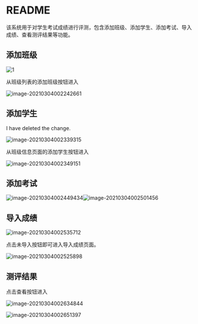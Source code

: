 # README

该系统用于对学生考试成绩进行评测，包含添加班级、添加学生、添加考试、导入成绩、查看测评结果等功能。

## 添加班级

![1](https://s3.ax1x.com/2021/03/04/6E7XJs.md.png)

从班级列表的添加班级按钮进入

![image-20210304002242661](https://s3.ax1x.com/2021/03/04/6E7Oij.md.png)

## 添加学生
I have deleted the change.

![image-20210304002339315](https://s3.ax1x.com/2021/03/04/6E7jWn.md.png)

从班级信息页面的添加学生按钮进入

![image-20210304002349151](https://s3.ax1x.com/2021/03/04/6E7qoQ.md.png)

## 添加考试

![image-20210304002449434](https://s3.ax1x.com/2021/03/04/6E7bdg.md.png)![image-20210304002501456](https://s3.ax1x.com/2021/03/04/6E7zQ0.md.png)

## 导入成绩



![image-20210304002535712](https://s3.ax1x.com/2021/03/04/6EHSyV.md.png)

点击未导入按钮即可进入导入成绩页面。

![image-20210304002525898](https://s3.ax1x.com/2021/03/04/6E7zQ0.md.png)

## 测评结果

点击查看按钮进入

![image-20210304002634844](https://s3.ax1x.com/2021/03/04/6EHCeU.png)

![image-20210304002651397](https://s3.ax1x.com/2021/03/04/6EHpLT.png)

